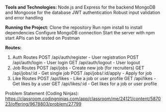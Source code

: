 **Tools and Technologies:**
Node.js and Express for the backend
MongoDB and Mongoose for the database
JWT authentication
Robust input validation and error handling

**Running the Project:**
Clone the repository
Run npm install to install dependencies
Configure MongoDB connection
Start the server with npm start
APIs can be tested on Postman

**Routes:**
1. Auth Routes
POST /api/auth/register - User registration
POST /api/auth/login - User login
GET /api/auth/logout - User logout
2. Job Routes
POST /api/jobs - Create new job (for recruiters)
GET /api/jobs/:id - Get single job
POST /api/jobs/:id/apply - Apply for job
3. Like Routes
POST /api/likes - Like a job or user profile
GET /api/likes - Get likes by a user
GET /api/likes/:id - Get likes for a job or user profile

Problem Statement (Coding Ninjas):
https://classroom.codingninjas.com/app/classroom/me/24121/content/587023/offering/9678803/problem/27799
